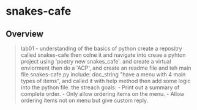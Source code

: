 # snakes-cafe

## Overview

> lab01 - understanding of the basics of python
> create a repositry called snakes-cafe then colne it and navigate into creae a pyhton project using 'poetry new snakes_cafe'.
> and create a virtual enviorment then do a 'ACP', and create an readme file and teh main file snakes-cafe.py include:
  > doc_string  "have a menu with 4 main types of items",  and called it with help method then add some logic into the python file.
  > the streach goals:
    - Print out a summary of complete order.
    - Only allow ordering items on the menu.
    - Allow ordering items not on menu but give custom reply.
